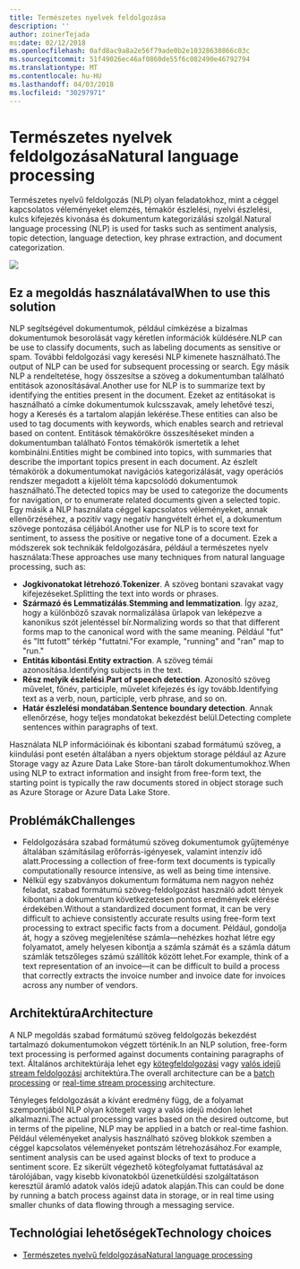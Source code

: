 ```yaml
---
title: Természetes nyelvek feldolgozása
description: ''
author: zoinerTejada
ms:date: 02/12/2018
ms.openlocfilehash: 0afd8ac9a8a2e56f79ade0b2e10328630866c03c
ms.sourcegitcommit: 51f49026ec46af0860de55f6c082490e46792794
ms.translationtype: MT
ms.contentlocale: hu-HU
ms.lasthandoff: 04/03/2018
ms.locfileid: "30297971"
---
```

# <a name="natural-language-processing"></a><span data-ttu-id="26fea-102">Természetes nyelvek feldolgozása</span><span class="sxs-lookup"><span data-stu-id="26fea-102">Natural language processing</span></span>

<span data-ttu-id="26fea-103">Természetes nyelvű feldolgozás (NLP) olyan feladatokhoz, mint a céggel kapcsolatos véleményeket elemzés, témakör észlelési, nyelvi észlelési, kulcs kifejezés kivonása és dokumentum kategorizálási szolgál.</span><span class="sxs-lookup"><span data-stu-id="26fea-103">Natural language processing (NLP) is used for tasks such as sentiment analysis, topic detection, language detection, key phrase extraction, and document categorization.</span></span>

![](./images/nlp-pipeline.png)

## <a name="when-to-use-this-solution"></a><span data-ttu-id="26fea-104">Ez a megoldás használatával</span><span class="sxs-lookup"><span data-stu-id="26fea-104">When to use this solution</span></span>

<span data-ttu-id="26fea-105">NLP segítségével dokumentumok, például címkézése a bizalmas dokumentumok besorolását vagy kéretlen információk küldésére.</span><span class="sxs-lookup"><span data-stu-id="26fea-105">NLP can be use to classify documents, such as labeling documents as sensitive or spam.</span></span> <span data-ttu-id="26fea-106">További feldolgozási vagy keresési NLP kimenete használható.</span><span class="sxs-lookup"><span data-stu-id="26fea-106">The output of NLP can be used for subsequent processing or search.</span></span> <span data-ttu-id="26fea-107">Egy másik NLP a rendeltetése, hogy összesítse a szöveg a dokumentumban található entitások azonosításával.</span><span class="sxs-lookup"><span data-stu-id="26fea-107">Another use for NLP is to summarize text by identifying the entities present in the document.</span></span> <span data-ttu-id="26fea-108">Ezeket az entitásokat is használható a címke dokumentumok kulcsszavak, amely lehetővé teszi, hogy a Keresés és a tartalom alapján lekérése.</span><span class="sxs-lookup"><span data-stu-id="26fea-108">These entities can also be used to tag documents with keywords, which enables search and retrieval based on content.</span></span> <span data-ttu-id="26fea-109">Entitások témakörökre összesítéseket minden a dokumentumban található Fontos témakörök ismertetik a lehet kombinálni.</span><span class="sxs-lookup"><span data-stu-id="26fea-109">Entities might be combined into topics, with summaries that describe the important topics present in each document.</span></span> <span data-ttu-id="26fea-110">Az észlelt témakörök a dokumentumokat navigációs kategorizálását, vagy operációs rendszer megadott a kijelölt téma kapcsolódó dokumentumok használható.</span><span class="sxs-lookup"><span data-stu-id="26fea-110">The detected topics may be used to categorize the documents for navigation, or to enumerate related documents given a selected topic.</span></span> <span data-ttu-id="26fea-111">Egy másik a NLP használata céggel kapcsolatos véleményeket, annak ellenőrzéséhez, a pozitív vagy negatív hangvételt érhet el, a dokumentum szövege pontozása céljából.</span><span class="sxs-lookup"><span data-stu-id="26fea-111">Another use for NLP is to score text for sentiment, to assess the positive or negative tone of a document.</span></span> <span data-ttu-id="26fea-112">Ezek a módszerek sok technikák feldolgozására, például a természetes nyelv használata:</span><span class="sxs-lookup"><span data-stu-id="26fea-112">These approaches use many techniques from natural language processing, such as:</span></span> 

- <span data-ttu-id="26fea-113">**Jogkivonatokat létrehozó**.</span><span class="sxs-lookup"><span data-stu-id="26fea-113">**Tokenizer**.</span></span> <span data-ttu-id="26fea-114">A szöveg bontani szavakat vagy kifejezéseket.</span><span class="sxs-lookup"><span data-stu-id="26fea-114">Splitting the text into words or phrases.</span></span>
- <span data-ttu-id="26fea-115">**Származó és Lemmatizálás**.</span><span class="sxs-lookup"><span data-stu-id="26fea-115">**Stemming and lemmatization**.</span></span> <span data-ttu-id="26fea-116">Így azaz, hogy a különböző szavak normalizálása űrlapok van leképezve a kanonikus szót jelentéssel bír.</span><span class="sxs-lookup"><span data-stu-id="26fea-116">Normalizing words so that that different forms map to the canonical word with the same meaning.</span></span> <span data-ttu-id="26fea-117">Például "fut" és "Itt futott" térkép "futtatni."</span><span class="sxs-lookup"><span data-stu-id="26fea-117">For example, "running" and "ran" map to "run."</span></span> 
- <span data-ttu-id="26fea-118">**Entitás kibontási**.</span><span class="sxs-lookup"><span data-stu-id="26fea-118">**Entity extraction**.</span></span> <span data-ttu-id="26fea-119">A szöveg témái azonosítása.</span><span class="sxs-lookup"><span data-stu-id="26fea-119">Identifying subjects in the text.</span></span>
- <span data-ttu-id="26fea-120">**Rész melyik észlelési**.</span><span class="sxs-lookup"><span data-stu-id="26fea-120">**Part of speech detection**.</span></span> <span data-ttu-id="26fea-121">Azonosító szöveg művelet, főnév, participle, művelet kifejezés és így tovább.</span><span class="sxs-lookup"><span data-stu-id="26fea-121">Identifying text as a verb, noun, participle, verb phrase, and so on.</span></span>
- <span data-ttu-id="26fea-122">**Határ észlelési mondatában**.</span><span class="sxs-lookup"><span data-stu-id="26fea-122">**Sentence boundary detection**.</span></span> <span data-ttu-id="26fea-123">Annak ellenőrzése, hogy teljes mondatokat bekezdést belül.</span><span class="sxs-lookup"><span data-stu-id="26fea-123">Detecting complete sentences within paragraphs of text.</span></span>

<span data-ttu-id="26fea-124">Használata NLP információinak és kibontani szabad formátumú szöveg, a kiindulási pont esetén általában a nyers objektum storage például az Azure Storage vagy az Azure Data Lake Store-ban tárolt dokumentumokhoz.</span><span class="sxs-lookup"><span data-stu-id="26fea-124">When using NLP to extract information and insight from free-form text, the starting point is typically the raw documents stored in object storage such as Azure Storage or Azure Data Lake Store.</span></span> 

## <a name="challenges"></a><span data-ttu-id="26fea-125">Problémák</span><span class="sxs-lookup"><span data-stu-id="26fea-125">Challenges</span></span>

- <span data-ttu-id="26fea-126">Feldolgozására szabad formátumú szöveg dokumentumok gyűjteménye általában számításilag erőforrás-igényesek, valamint intenzív idő alatt.</span><span class="sxs-lookup"><span data-stu-id="26fea-126">Processing a collection of free-form text documents is typically computationally resource intensive, as well as being time intensive.</span></span>
- <span data-ttu-id="26fea-127">Nélkül egy szabványos dokumentum formátuma nem nagyon nehéz feladat, szabad formátumú szöveg-feldolgozást használó adott tények kibontani a dokumentum következetesen pontos eredmények elérése érdekében.</span><span class="sxs-lookup"><span data-stu-id="26fea-127">Without a standardized document format, it can be very difficult to achieve consistently accurate results using free-form text processing to extract specific facts from a document.</span></span> <span data-ttu-id="26fea-128">Például, gondolja át, hogy a szöveg megjelenítése számla&mdash;nehézkes hozhat létre egy folyamatot, amely helyesen kibontja a számla számát és a számla dátum számlák tetszőleges számú szállítók között lehet.</span><span class="sxs-lookup"><span data-stu-id="26fea-128">For example, think of a text representation of an invoice&mdash;it can be difficult to build a process that correctly extracts the invoice number and invoice date for invoices across any number of vendors.</span></span>

## <a name="architecture"></a><span data-ttu-id="26fea-129">Architektúra</span><span class="sxs-lookup"><span data-stu-id="26fea-129">Architecture</span></span>

<span data-ttu-id="26fea-130">A NLP megoldás szabad formátumú szöveg feldolgozás bekezdést tartalmazó dokumentumokon végzett történik.</span><span class="sxs-lookup"><span data-stu-id="26fea-130">In an NLP solution, free-form text processing is performed against documents containing paragraphs of text.</span></span> <span data-ttu-id="26fea-131">Általános architektúrája lehet egy [kötegfeldolgozási](../big-data/batch-processing.md) vagy [valós idejű stream feldolgozási](../big-data/real-time-processing.md) architektúra.</span><span class="sxs-lookup"><span data-stu-id="26fea-131">The overall architecture can be a [batch processing](../big-data/batch-processing.md) or [real-time stream processing](../big-data/real-time-processing.md) architecture.</span></span>

<span data-ttu-id="26fea-132">Tényleges feldolgozását a kívánt eredmény függ, de a folyamat szempontjából NLP olyan kötegelt vagy a valós idejű módon lehet alkalmazni.</span><span class="sxs-lookup"><span data-stu-id="26fea-132">The actual processing varies based on the desired outcome, but in terms of the pipeline, NLP may be applied in a batch or real-time fashion.</span></span> <span data-ttu-id="26fea-133">Például véleményeket analysis használható szöveg blokkok szemben a céggel kapcsolatos véleményeket pontszám létrehozásához.</span><span class="sxs-lookup"><span data-stu-id="26fea-133">For example, sentiment analysis can be used against blocks of text to produce a sentiment score.</span></span> <span data-ttu-id="26fea-134">Ez sikerült végezhető kötegfolyamat futtatásával az tárolójában, vagy kisebb kivonatokból üzenetküldési szolgáltatáson keresztül áramló adatok valós idejű adatok alapján.</span><span class="sxs-lookup"><span data-stu-id="26fea-134">This can could be done by running a batch process against data in storage, or in real time using smaller chunks of data flowing through a messaging service.</span></span>

## <a name="technology-choices"></a><span data-ttu-id="26fea-135">Technológiai lehetőségek</span><span class="sxs-lookup"><span data-stu-id="26fea-135">Technology choices</span></span>

- [<span data-ttu-id="26fea-136">Természetes nyelvű feldolgozása</span><span class="sxs-lookup"><span data-stu-id="26fea-136">Natural language processing</span></span>](../technology-choices/natural-language-processing.md)